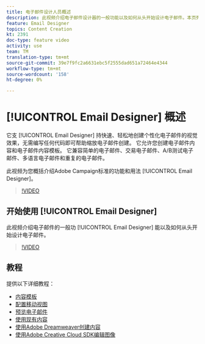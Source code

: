 ```yaml
---
title: 电子邮件设计人员概述
description: 此视频介绍电子邮件设计器的一般功能以及如何从头开始设计电子邮件。本页列表了Adobe Campaign电子邮件设计器的所有可用功能视频
feature: Email Designer
topics: Content Creation
kt: 2391
doc-type: feature video
activity: use
team: TM
translation-type: tm+mt
source-git-commit: 39e7f9fc2a6631ebc5f2555dad651a72464e4344
workflow-type: tm+mt
source-wordcount: '158'
ht-degree: 0%

---
```



# [!UICONTROL Email Designer] 概述

它支 [!UICONTROL Email Designer] 持快速、轻松地创建个性化电子邮件的视觉效果，无需编写任何代码即可帮助缩放电子邮件创建。 它允许您创建电子邮件内容和电子邮件内容模板。 它兼容简单的电子邮件、交易电子邮件、A/B测试电子邮件、多语言电子邮件和重复的电子邮件。

此视频为您概括介绍Adobe Campaign标准的功能和用法 [!UICONTROL Email Designer]。

>[!VIDEO](https://video.tv.adobe.com/v/22771?quality=12)

## 开始使用 [!UICONTROL Email Designer]

此视频介绍电子邮件的一般功 [!UICONTROL Email Designer] 能以及如何从头开始设计电子邮件。

>[!VIDEO](https://video.tv.adobe.com/v/25912?quality=12)

## 教程

提供以下详细教程：

* [内容模板](/help/designing-content/email-designer/email-content-templates.md)
* [配置移动视图](/help/designing-content/email-designer/configure-the-mobile-view.md)
* [预览电子邮件](/help/designing-content/email-designer/preview-your-email.md)
* [使用现有内容](/help/designing-content/email-designer/working-with-existing-content.md)
* [使用Adobe Dreamweaver创建内容](/help/designing-content/email-designer/dreamweaver-integration.md)
* [使用Adobe Creative Cloud SDK编辑图像](/help/designing-content/email-designer/adobe-creative-cloud-sdk-integration.md)
